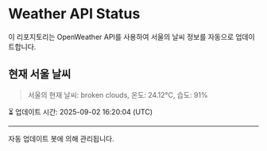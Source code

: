 
# Weather API Status

이 리포지토리는 OpenWeather API를 사용하여 서울의 날씨 정보를 자동으로 업데이트합니다.

## 현재 서울 날씨
> 서울의 현재 날씨: broken clouds, 온도: 24.12°C, 습도: 91%

⏳ 업데이트 시간: 2025-09-02 16:20:04 (UTC)

---
자동 업데이트 봇에 의해 관리됩니다.

